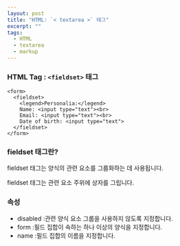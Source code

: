 ```yaml
---
layout: post
title: "HTML: `< textarea >` 태그"
excerpt: ""
tags: 
  - HTML
  - textarea
  - markup
---
```


### HTML Tag : `<fieldset>` 태그
```
<form>
  <fieldset>
    <legend>Personalia:</legend>
    Name: <input type="text"><br>
    Email: <input type="text"><br>
    Date of birth: <input type="text">
  </fieldset>
</form>
```
### fieldset 태그란?

fieldset 태그는 양식의 관련 요소를 그룹화하는 데 사용됩니다.

fieldset 태그는 관련 요소 주위에 상자를 그립니다.

### 속성

+ disabled :관련 양식 요소 그룹을 사용하지 않도록 지정합니다.
+ form :필드 집합이 속하는 하나 이상의 양식을 지정합니다.
+ name :필드 집합의 이름을 지정합니다.
